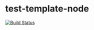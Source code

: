 # test-template-node

[![Build Status](https://travis-ci.org/pafmon/test-template-node.svg?branch=master)](https://travis-ci.org/pafmon/test-template-node)
